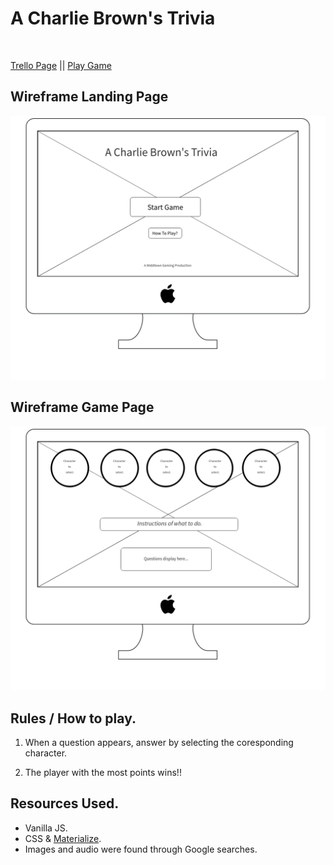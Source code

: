 # A Charlie Brown's Trivia
</br>

[Trello Page](https://trello.com/b/l1rrTMiq) || 
[Play Game](https://middtown.github.io/Project1-A-Charlie-Browns-Trivia/)

## Wireframe Landing Page
![Wire Frames](images/LandingPage.png)

## Wireframe Game Page
![Wire Frames](images/GameBoard.png)

## Rules / How to play.

1. When a question appears, answer by selecting the coresponding character. 
  
2. The player with the most points wins!!

## Resources Used.
* Vanilla JS.
* CSS & [Materialize](http://materializecss.com).
* Images and audio were found through Google searches.
